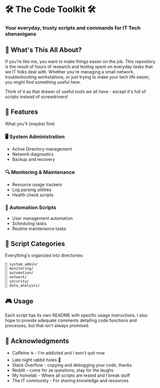 # 🛠️ The Code Toolkit 🛠️ 
### Your everyday, trusty scripts and commands for IT Tech shenanigans


## 🎯 What's This All About?

If you're like me, you want to make things easier on the job. This repository is the result of hours of research and testing spent on everyday tasks that we IT folks deal with. Whether you're managing a small network, troubleshooting workstations, or just trying to make your tech life easier, you might find something useful here.

Think of it as that drawer of useful tools we all have - except it's full of scripts instead of screwdrivers!

## 🚀 Features

What you'll (maybe) find:

### 🖥️ System Administration
- Active Directory management 
- Network diagnostics
- Backup and recovery

### 🔍 Monitoring & Maintenance
- Resource usage trackers
- Log parsing utilities
- Health check scripts

### 🤖 Automation Scripts
- User management automation
- Scheduling tasks
- Routine maintenance tasks

## 📁 Script Categories

Everything's organized into directories:
```
📁 system_admin/
📁 monitoring/
📁 automation/
📁 network/
📁 security/
📁 data_analysis/
```

## 🎮 Usage

Each script has its own README with specific usage instructions. I also hope to provide adequate comments detailing code functions and processes, but that isn't always promised.


## 🎉 Acknowledgments

- Caffeine ☕ - I'm addicted and I won't quit now
- Late night rabbit holes 🌙
- Stack Overflow - copying and debugging your code, thanks
- Reddit - come for ze questions, stay for the laughs
- My homelab - Where all scripts are tested and I break stuff
- The IT community - For sharing knowledge and resources
